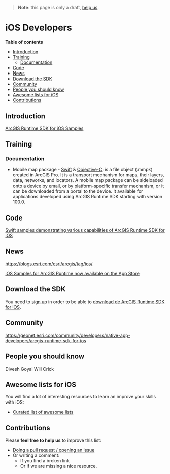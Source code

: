 > **Note**: this page is only a draft, [help us](#contributions).

# iOS Developers
<!-- START doctoc generated TOC please keep comment here to allow auto update -->
<!-- DON'T EDIT THIS SECTION, INSTEAD RE-RUN doctoc TO UPDATE -->
**Table of contents**

- [Introduction](#introduction)
- [Training](#training)
  - [Documentation](#documentation)
- [Code](#code)
- [News](#news)
- [Download the SDK](#download-the-sdk)
- [Community](#community)
- [People you should know](#people-you-should-know)
- [Awesome lists for iOS](#awesome-lists-for-ios)
- [Contributions](#contributions)

<!-- END doctoc generated TOC please keep comment here to allow auto update -->


## Introduction
[ArcGIS Runtime SDK for iOS Samples](https://itunes.apple.com/us/app/arcgis-runtime-sdk-for-ios/id1180714771?mt=8)

## Training
### Documentation
* Mobile map package - [Swift](https://developers.arcgis.com/ios/latest/swift/guide/mobile-map-package.htm) & [Objective-C](https://developers.arcgis.com/ios/latest/objective-c/guide/mobile-map-package.htm): is a file object (.mmpk) created in ArcGIS Pro. It is a transport mechanism for maps, their layers, data, networks, and locators. A mobile map package can be sideloaded onto a device by email, or by platform-specific transfer mechanism, or it can be downloaded from a portal to the device. It available for applications developed using ArcGIS Runtime SDK starting with version 100.0.

## Code

[Swift samples demonstrating various capabilities of ArcGIS Runtime SDK for iOS](https://github.com/Esri/arcgis-runtime-samples-ios)

## News
https://blogs.esri.com/esri/arcgis/tag/ios/

[iOS Samples for ArcGIS Runtime now available on the App Store](https://blogs.esri.com/esri/arcgis/2017/01/23/arcgis-runtime-sdk-for-ios-samples-now-available-on-the-app-store/)

## Download the SDK

You need to [sign up](https://developers.arcgis.com/sign-up/) in order to be able
to [download de ArcGIS Runtime SDK for iOS](https://developers.arcgis.com/downloads/).

## Community

https://geonet.esri.com/community/developers/native-app-developers/arcgis-runtime-sdk-for-ios

## People you should know

Divesh Goyal
Will Crick

## Awesome lists for iOS
You will find a lot of interesting resources to learn an improve your skills
with iOS:
* [Curated list of awesome lists](https://github.com/sindresorhus/awesome)

## Contributions
Please **feel free to help us** to improve this list:

* [Doing a pull request / opening an issue](https://github.com/hhkaos/awesome-arcgis#contributions)
* Or writing a comment:
  * If you find a broken link
  * Or if we are missing a nice resource.
